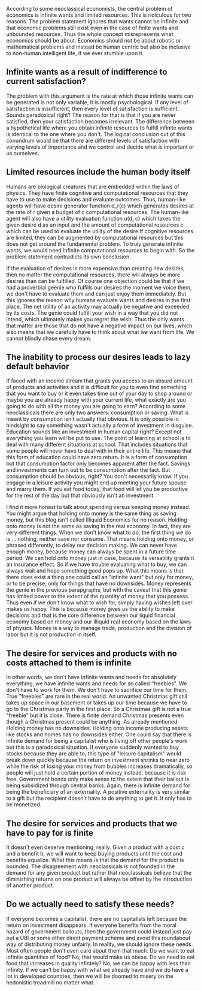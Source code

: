 According to some neoclassical economists, the central problem of economics is infinite wants and limited resources. This is ridiculous for two reasons. The problem statement ignores that wants cannot be infinite and that economic problems still exist even in the case of finite wants and unbounded resources. Thus the whole concept misrepresents what economics should be about. Economics should not be about robotic or mathematical problems and instead be human centric but also be inclusive to non-human intelligent life, if we ever stumble upon it.

## Infinite wants as a result of indifference to current satisfaction?

The problem with this argument is the rate at which those infinite wants can be generated is not only variable, it is mostly psychological. If any level of satisfaction is insufficient, then every level of satisfaction is sufficient. Sounds paradoxical right? The reason for that is that if you are never satisfied, then your satisfaction becomes irrelevant. The difference between a hypothetical life where you obtain infinite resources to fulfill infinite wants is identical to the one where you don't. The logical conclusion out of this conundrum would be that there are different levels of satisfaction with varying levels of importance and we control and decide what is important or us ourselves. 

## Limited resources include the human body itself

Humans are biological creatures that are embedded within the laws of physics. They have finite cognitive and computational resources that they have to use to make decisions and evaluate outcomes. Thus, human-like agents will have desire generator function d_r(c) which generates desires at the rate of r given a budget of c computational resources. The human-like agent will also have a utility evaluation function u(d, c) which takes the given desire d as an input and the amount of computational resources c which can be used to evaluate the utility of the desire.If cognitive resources are limited, they can be augmented by computational resources but this does not get around the fundamental problem. To truly generate infinite wants, we would need infinite computational resources to begin with. So the problem statement contradicts its own conclusion.

If the evaluation of desires is more expensive than creating new desires, then no matter the computational resources, there will always be more desires than can be fulfilled. Of course one objection could be that if we had a proverbial geenie who fulfills our desires the moment we voice them, we don't have to evaluate them and can just enjoy them immediately. But this ignores the reason why humans evaluate wants and desires in the first place. The net utility of an activity may actually be negative and exceeded by its costs. The genie could fulfill your wish in a way that you did not intend, which ultimately makes you regret the wish. Thus the only wants that matter are those that do not have a negative impact on our lives, which also means that we carefully have to think about what we want from life. We cannot blindly chase every dream.

## The inability to process our desires leads to lazy default behavior

If faced with an income stream that grants you access to an absurd amount of products and activities and it is difficult for you to even find something that you want to buy or it even takes time out of your day to shop around or maybe you are already happy with your current life, what exactly are you going to do with all the money you are going to earn? According to some neoclassicals there are only two answers: consumption or saving. What is meant by consumption isn't actually that obvious. It is only possible in hindsight to say something wasn't actually a form of investment in disguise. Education sounds like an investment in human capital right? Except not everything you learn will be put to use. The point of learning at school is to deal with many different situations at school. That includes situations that some people will never have to deal with in their entire life. This means that this form of education could have zero return. It is a form of consumption but that consumption factor only becomes apparent after the fact. Savings and investments can turn out to be consumption after the fact. But consumption should be obvious, right? You don't necessarily know. If you engage in a leisure activity you might end up meeting your future spouse and marry them. If you eat food today, that food will let you be productive for the rest of the day but that obviously isn't an investment.

I find it more honest to talk about spending versus keeping money instead. You might argue that holding onto money is the same thing as saving money, but this blog isn't called Illiquid Economics for no reason. Holding onto money is not the same as saving in the real economy. In fact, they are very different things. When we don't know what to do, the first thing we do is  ... nothing, neither save nor consume. That means holding onto money, or phrased differently, to delay our decision making. We can never have enough money, because money can always be spent in a future time period. We can hold onto money just in case, because its versatility grants it an insurance effect. So if we have trouble evaluating what to buy, we can always wait and hope something good pops up. What this means is that there does exist a thing one could call an "infinite want" but only for money, or to be precise, only for things that have no downsides. Money represents the genie in the previous parapgraphs, but with the caveat that this genie has limited power to the extent of the quantity of money that you possess. Thus even if we don't know what to wish for, simply having wishes left over makes us happy. This is because money gives us the ability to make decisions and that is the core difference between our liquid financial economy based on money and our illiquid real economy based on the laws of physics. Money is a way to manage trade, production and the division of labor but it is not production in itself.

## The desire for services and products with no costs attached to them is infinite

In other words, we don't have infinite wants and needs for absolutely everything, we have infinite wants and needs for so called "freebies". We don't have to work for them. We don't have to sacrifice our time for them. True "freebies" are rare in the real world. An unwanted Christmas gift still takes up space in our basement or takes up our time because we have to go to the Christmas party in the first place. So a Christmas gift is not a true "freebie" but it is close. There is finite demand Christmas presents even though a Christmas present could be anything. As already mentioned. Holding money has no downsides. Holding onto income producing assets like stocks and homes has no downsides either. One could say that there is infinite demand for being a capitalist who is living off other people's work but this is a paradoxical situation. If everyone suddenly wanted to buy stocks because they are able to, this type of "leisure capitalism" would break down quickly because the return on investment shrinks to near zero while the risk of losing your money from bubbles increases dramatically, so people will just hold a certain portion of money instead, because it is risk free. Government bonds only make sense to the extent that their bailout is being subsidized through central banks. Again, there is infinite demand for being the beneficiary of an externality. A positive externality is very similar to a gift but the recipient doesn't have to do anything to get it. It only has to be monetized.

## The desire for services and products that we have to pay for is finite

It doesn't even deserve mentioning, really. Given a product with a cost c and a benefit b, we will want to keep buying products until the cost and benefits equalize. What this means is that the demand for the product is bounded. The disagreement with neoclassicals is not founded in the demand for any given product but rather that neoclassicals believe that the diminishing returns on one product will always be offset by the introduction of another product. 

## Do we actually need to satisfy these needs?

If everyone becomes a capitalist, there are no capitalists left because the return on investment disappears. If everyone benefits from the moral hazard of government bailouts, then the government could instead just pay out a UBI or some other direct payment scheme and avoid this roundabout way of distributing money unfairly. In reality, we should ignore these needs. Most often people don't even care about them that much. Do we want to eat infinite quantities of food? No, that would make us obese. Do we need to eat food that increases in quality infintely? No, we can be happy with less than infinity. If we can't be happy with what we already have and we do have a lot in developed countries, then we will be doomed to misery on the hedonistic treadmill no matter what.